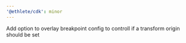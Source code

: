 ```yaml
---
'@ethlete/cdk': minor
---
```


Add option to overlay breakpoint config to controll if a transform origin should be set
